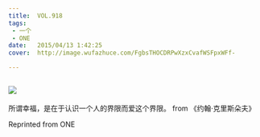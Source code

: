 ```yaml
---
title:	VOL.918
tags:
 - 一个
 - ONE
date:	2015/04/13 1:42:25
cover:	http://image.wufazhuce.com/FgbsTHOCDRPwXzxCvafWSFpxWFf-

---
```

![](http://image.wufazhuce.com/FgbsTHOCDRPwXzxCvafWSFpxWFf-)
---

所谓幸福，是在于认识一个人的界限而爱这个界限。 from 《约翰·克里斯朵夫》
 
Reprinted from ONE
